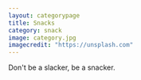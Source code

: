 ```yaml
---
layout: categorypage
title: Snacks
category: snack
image: category.jpg
imagecredit: "https://unsplash.com"
---
```

Don't be a slacker, be a snacker.